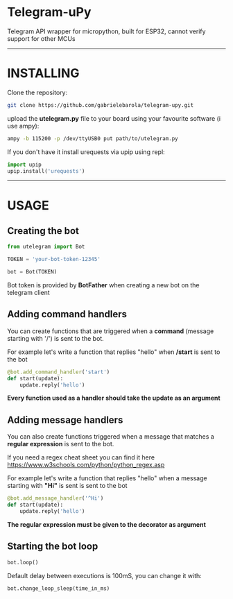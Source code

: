 # Telegram-uPy
Telegram API wrapper for micropython, built for ESP32, cannot verify support for other MCUs

---
# INSTALLING
Clone the repository:

```bash
git clone https://github.com/gabrielebarola/telegram-upy.git
```

upload the **utelegram.py** file to your board using your favourite software (i use ampy):

```bash
ampy -b 115200 -p /dev/ttyUSB0 put path/to/utelegram.py
```

If you don't have it install urequests via upip using repl:

```python
import upip 
upip.install('urequests')
```

---
# USAGE
## Creating the bot
```python
from utelegram import Bot

TOKEN = 'your-bot-token-12345'

bot = Bot(TOKEN)
```

Bot token is provided by **BotFather** when creating a new bot on the telegram client

## Adding command handlers
You can create functions that are triggered when a **command** (message starting with '/') is sent to the bot.


For example let's write a function that replies "hello" when **/start** is sent to the bot

```python
@bot.add_command_handler('start')
def start(update):
    update.reply('hello')
```

**Every function used as a handler should take the update as an argument**

## Adding message handlers
You can also create functions triggered when a message that matches a **regular expression** is sent to the bot.

If you need a regex cheat sheet you can find it here https://www.w3schools.com/python/python_regex.asp

For example let's write a function that replies "hello" when a message starting with **"Hi"** is sent is sent to the bot

```python
@bot.add_message_handler('^Hi')
def start(update):
    update.reply('hello')
```

**The regular expression must be given to the decorator as argument**

## Starting the bot loop

```python
bot.loop()
```

Default delay between executions is 100mS, you can change it with:

```python
bot.change_loop_sleep(time_in_ms)
```
